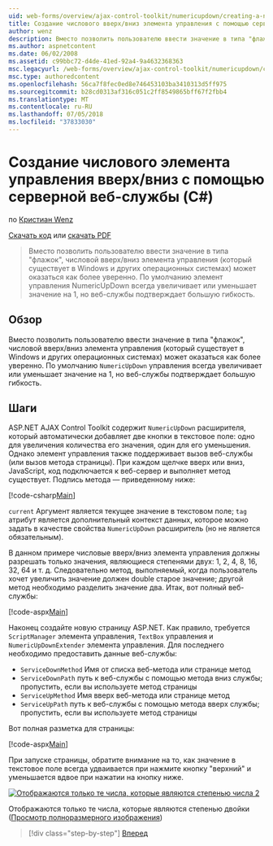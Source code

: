```yaml
---
uid: web-forms/overview/ajax-control-toolkit/numericupdown/creating-a-numeric-up-down-control-with-a-web-service-backend-cs
title: Создание числового вверх/вниз элемента управления с помощью серверной веб-службы (C#) | Документация Майкрософт
author: wenz
description: Вместо позволить пользователю ввести значение в типа "флажок", числовой вверх/вниз элемента управления (который существует в Windows и других операционных системах) может оказаться как дополнительные c...
ms.author: aspnetcontent
ms.date: 06/02/2008
ms.assetid: c99bbc72-d4de-41ed-92a4-9a4632368363
msc.legacyurl: /web-forms/overview/ajax-control-toolkit/numericupdown/creating-a-numeric-up-down-control-with-a-web-service-backend-cs
msc.type: authoredcontent
ms.openlocfilehash: 56ca7f8fec0ed8e746453103ba3410313d5ff975
ms.sourcegitcommit: b28cd0313af316c051c2ff8549865bff67f2fbb4
ms.translationtype: MT
ms.contentlocale: ru-RU
ms.lasthandoff: 07/05/2018
ms.locfileid: "37833030"
---
```

<a name="creating-a-numeric-updown-control-with-a-web-service-backend-c"></a>Создание числового элемента управления вверх/вниз с помощью серверной веб-службы (C#)
====================
по [Кристиан Wenz](https://github.com/wenz)

[Скачать код](http://download.microsoft.com/download/9/3/f/93f8daea-bebd-4821-833b-95205389c7d0/numericupdown1.cs.zip) или [скачать PDF](http://download.microsoft.com/download/2/d/c/2dc10e34-6983-41d4-9c08-f78f5387d32b/numericupdown1CS.pdf)

> Вместо позволить пользователю ввести значение в типа "флажок", числовой вверх/вниз элемента управления (который существует в Windows и других операционных системах) может оказаться как более уверенно. По умолчанию элемент управления NumericUpDown всегда увеличивает или уменьшает значение на 1, но веб-службы подтверждает большую гибкость.


## <a name="overview"></a>Обзор

Вместо позволить пользователю ввести значение в типа "флажок", числовой вверх/вниз элемента управления (который существует в Windows и других операционных системах) может оказаться как более уверенно. По умолчанию `NumericUpDown` управления всегда увеличивает или уменьшает значение на 1, но веб-службы подтверждает большую гибкость.

## <a name="steps"></a>Шаги

ASP.NET AJAX Control Toolkit содержит `NumericUpDown` расширителя, который автоматически добавляет две кнопки в текстовое поле: одно для увеличения количества его значения, один для его уменьшения. Однако элемент управления также поддерживает вызов веб-службы (или вызов метода страницы). При каждом щелчке вверх или вниз, JavaScript, код подключается к веб-сервер и выполняет метод существует. Подпись метода — приведенному ниже:

[!code-csharp[Main](creating-a-numeric-up-down-control-with-a-web-service-backend-cs/samples/sample1.cs)]

`current` Аргумент является текущее значение в текстовом поле; `tag` атрибут является дополнительный контекст данных, которое можно задать в качестве свойства `NumericUpDown` расширитель (но не является обязательным).

В данном примере числовые вверх/вниз элемента управления должны разрешать только значения, являющиеся степенями двух: 1, 2, 4, 8, 16, 32, 64 и т. д. Следовательно метод, выполняемый, когда пользователь хочет увеличить значение должен double старое значение; другой метод необходимо разделить значение два. Итак, вот полный веб-службы:

[!code-aspx[Main](creating-a-numeric-up-down-control-with-a-web-service-backend-cs/samples/sample2.aspx)]

Наконец создайте новую страницу ASP.NET. Как правило, требуется `ScriptManager` элемента управления, `TextBox` управления и `NumericUpDownExtender` элемента управления. Для последнего необходимо предоставить данные веб-службы:

- `ServiceDownMethod` Имя от списка веб-метода или странице метод
- `ServiceDownPath` путь к веб-службы с помощью метода вниз службы; пропустить, если вы используете метод страницы
- `ServiceUpMethod` Имя вверх веб-метода или странице метод
- `ServiceUpPath` путь к веб-службы с помощью метода вверх службы; пропустить, если вы используете метод страницы

Вот полная разметка для страницы:

[!code-aspx[Main](creating-a-numeric-up-down-control-with-a-web-service-backend-cs/samples/sample3.aspx)]

При запуске страницы, обратите внимание на то, как значение в текстовое поле всегда удваивается при нажмите кнопку "верхний" и уменьшается вдвое при нажатии на кнопку ниже.


[![Отображаются только те числа, которые являются степенью числа 2](creating-a-numeric-up-down-control-with-a-web-service-backend-cs/_static/image2.png)](creating-a-numeric-up-down-control-with-a-web-service-backend-cs/_static/image1.png)

Отображаются только те числа, которые являются степенью двойки ([Просмотр полноразмерного изображения](creating-a-numeric-up-down-control-with-a-web-service-backend-cs/_static/image3.png))

> [!div class="step-by-step"]
> [Вперед](creating-a-numeric-up-down-control-with-a-web-service-backend-vb.md)
